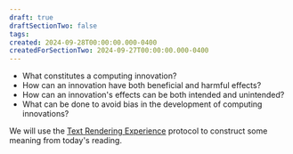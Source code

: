 ```yaml
---
draft: true
draftSectionTwo: false
tags: 
created: 2024-09-28T00:00:00.000-0400
createdForSectionTwo: 2024-09-27T00:00:00.000-0400
---
```


- What constitutes a computing innovation?
- How can an innovation have both beneficial and harmful effects?
- How can an innovation's effects can be both intended and unintended?
- What can be done to avoid bias in the development of computing innovations?

We will use the [Text Rendering Experience](https://www.schoolreforminitiative.org/download/the-text-rendering-experience/?wpdmdl=12645&refresh=642bf8bbe72b71680603323&open=1) protocol to construct some meaning from today's reading.